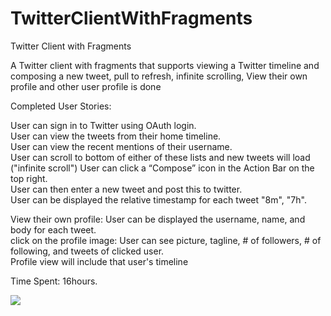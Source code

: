 TwitterClientWithFragments
==========================

Twitter Client with Fragments

A  Twitter client with fragments that supports viewing a Twitter timeline and composing a new tweet, pull to refresh, infinite scrolling, View their own profile and other user profile is done

Completed User Stories:

<p>User can sign in to Twitter using OAuth login.<br>
User can view the tweets from their home timeline.<br>
User can view the recent mentions of their username.<br>
User can scroll to bottom of either of these lists and new tweets will load ("infinite scroll")
User can click a “Compose” icon in the Action Bar on the top right.<br>
User can then enter a new tweet and post this to twitter.<br>
User can be displayed the relative timestamp for each tweet "8m", "7h".<br>


View their own profile: User can be displayed the username, name, and body for each tweet.<br>
click on the profile image: User can see picture, tagline, # of followers, # of following, and tweets of clicked user.<br>
Profile view will include that user's timeline<br>


Time Spent: 16hours.

<img src="Walkthrough.gif" >

